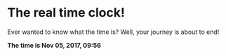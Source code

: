 # The real time clock!

Ever wanted to know what the time is? Well, your journey is about to end!

**The time is Nov 05, 2017, 09:56**